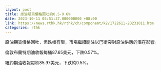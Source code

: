 ```yaml
---
layout: post
title: 原油期貨價格回吐約0.5-0.6%
date: 2023-10-11 05:51:37.000000000 +08:00
link: https://news.rthk.hk/rthk/ch/component/k2/1722611-20231011.htm
categories: rthk
---
```


原油期貨價格回吐，但跌幅有限，市場繼續關注以巴衝突對原油供應的潛在影響。

倫敦布蘭特期油收報每桶87.65美元，下跌0.57%。

紐約期油收報每桶85.97美元，下跌約0.5%。
